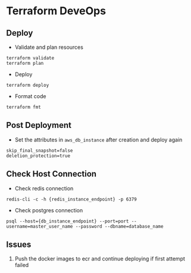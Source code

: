 # Terraform DeveOps

## Deploy
- Validate and plan resources
```
terraform validate 
terraform plan
```
- Deploy
```
terraform deploy
```
- Format code
```
terraform fmt
```

## Post Deployment
- Set the attributes in `aws_db_instance` after creation and deploy again
```
skip_final_snapshot=false
deletion_protection=true
```

## Check Host Connection
- Check redis connection
```
redis-cli -c -h {redis_instance_endpoint} -p 6379
```
- Check postgres connection
```
psql --host={db_instance_endpoint} --port=port --username=master_user_name --password --dbname=database_name
```

## Issues
1. Push the docker images to ecr and continue deploying if first attempt failed
